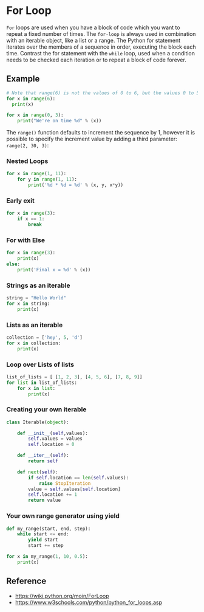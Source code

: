 # For Loop
`For` loops are used when you have a block of code which you want to repeat a fixed number of times. The `for-loop` is always used in combination with an iterable object, like a list or a range. The Python for statement iterates over the members of a sequence in order, executing the block each time. Contrast the for statement with the `while` loop, used when a condition needs to be checked each iteration or to repeat a block of code forever.

## Example
```python
# Note that range(6) is not the values of 0 to 6, but the values 0 to 5.
for x in range(6):
  print(x)
```

```python
for x in range(0, 3):
    print("We're on time %d" % (x))
```

The `range()` function defaults to increment the sequence by 1, however it is possible to specify the increment value by adding a third parameter: `range(2, 30, 3)`:

### Nested Loops
```python
for x in range(1, 11):
    for y in range(1, 11):
        print('%d * %d = %d' % (x, y, x*y))
```

### Early exit
```python
for x in range(3):
    if x == 1:
        break
```

### For with Else
```python
for x in range(3):
    print(x)
else:
    print('Final x = %d' % (x))
```

### Strings as an iterable
```python
string = "Hello World"
for x in string:
    print(x)
```

### Lists as an iterable

```python
collection = ['hey', 5, 'd']
for x in collection:
    print(x)
```

### Loop over Lists of lists

```python
list_of_lists = [ [1, 2, 3], [4, 5, 6], [7, 8, 9]]
for list in list_of_lists:
    for x in list:
        print(x)
```

### Creating your own iterable

```python
class Iterable(object):

    def __init__(self,values):
        self.values = values
        self.location = 0

    def __iter__(self):
        return self

    def next(self):
        if self.location == len(self.values):
            raise StopIteration
        value = self.values[self.location]
        self.location += 1
        return value
```

### Your own range generator using yield

```python
def my_range(start, end, step):
    while start <= end:
        yield start
        start += step

for x in my_range(1, 10, 0.5):
    print(x)
```

## Reference
- https://wiki.python.org/moin/ForLoop
- https://www.w3schools.com/python/python_for_loops.asp